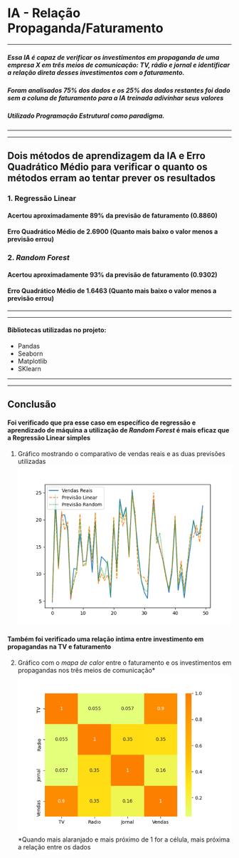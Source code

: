 # **IA** - Relação Propaganda/Faturamento
_______________________________________________
##### Essa IA é capaz de verificar os investimentos em propaganda de uma empresa X em três meios de comunicação: TV, rádio e jornal e identificar a relação direta desses investimentos com o faturamento.
##### Foram analisados 75% dos dados e os 25% dos dados restantes foi dado sem a coluna de faturamento para a IA treinada adivinhar seus valores
##### Utilizado Programação Estrutural como paradigma.
_______________________________________________
_______________________________________________

## Dois métodos de aprendizagem da IA e Erro Quadrático Médio para verificar o quanto os métodos erram ao tentar prever os resultados

### 1. Regressão Linear
#### Acertou aproximadamente 89% da previsão de faturamento (0.8860)
#### Erro Quadrático Médio de 2.6900 (Quanto mais baixo o valor menos a previsão errou)

### 2. *Random Forest*
#### Acertou aproximadamente 93% da previsão de faturamento (0.9302)
#### Erro Quadrático Médio de 1.6463 (Quanto mais baixo o valor menos a previsão errou)

_______________________________________________
_______________________________________________
#### Bibliotecas utilizadas no projeto:
* Pandas
* Seaborn
* Matplotlib
* SKlearn
_______________________________________________
_______________________________________________

## Conclusão

#### Foi verificado que pra esse caso em específico de regressão e aprendizado de máquina a utilização de *Random Forest* é mais eficaz que a Regressão Linear simples
1. Gráfico mostrando o comparativo de vendas reais e as duas previsões utilizadas
![previsões](Figure_3.png)

#### Também foi verificado uma relação íntima entre investimento em propagandas na TV e faturamento
2. Gráfico com o *mapa de calor* entre o faturamento e os investimentos em propagandas nos três meios de comunicação*
![mapa de calor](Figure_2.png)
*Quando mais alaranjado e mais próximo de 1 for a célula, mais próxima a relação entre os dados